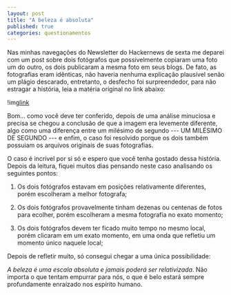 ```yaml
---
layout: post
title: "A beleza é absoluta"
published: true
categories: questionamentos
---
```


Nas minhas navegações do Newsletter do Hackernews de sexta me deparei com um post sobre dois fotógrafos que possivelmente copiaram uma foto um do outro, os dois publicaram a mesma foto em seus blogs. De fato, as fotografias eram idênticas, não haveria nenhuma explicação plausível senão um plágio descarado, entretanto, o desfecho foi surpreendedor, para não estragar a história, leia a matéria original no link abaixo: 

!img[link](https://www.dpreview.com/articles/7338941576/how-two-photographers-captured-the-same-millisecond-in-time)

Bom... como você deve ter conferido, depois de uma análise minuciosa e precisa se chegou a conclusão de que a imagem era levemente diferente, algo como uma diferença entre um milésimo de segundo --- UM MILÉSIMO DE SEGUNDO --- e enfim, o caso foi resolvido porque os dois também possuiam os arquivos originais de suas fotografias.

O caso é incrível por si só e espero que você tenha gostado dessa história. Depois da leitura, fiquei muitos dias pensando neste caso analisando os seguintes pontos:

1. Os dois fotógrafos estavam em posições relativamente diferentes, porém escolheram a melhor fotografa;

2. Os dois fotógrafos provavelmente tinham dezenas ou centenas de fotos para ecolher, porém escolheram a mesma fotografia no exato momento;

3. Os dois fotógrafos devem ter ficado muito tempo no mesmo local, porém clicaram em um exato momento, em uma onda que refletiu um momento único naquele local; 

Depois de refletir muito, só consegui chegar a uma única possibilidade:
 
 _A beleza é uma escala absoluta e jamais poderá ser relativizada_. Não importa o que tentam empurrar para nós, o que é belo estará sempre profundamente enraízado nos espírito humano. 
